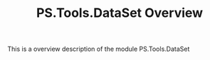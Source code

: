 ﻿---
id: dataset_overview
title: PS.Tools.DataSet Overview
---

This is a overview description of the module PS.Tools.DataSet
